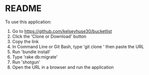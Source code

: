 # README

To use this application:

1. Go to https://github.com/kelseyhuse30/bucketlist
2. Click the 'Clone or Download' button
3. Copy the link
4. In Command Line or Git Bash, type 'git clone ' then paste the URL
5. Run 'bundle install'
6. Type 'rake db:migrate'
7. Run 'shotgun'
8. Open the URL in a browser and run the application